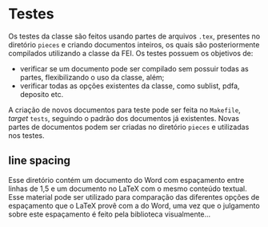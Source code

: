# Testes

Os testes da classe são feitos usando partes de arquivos `.tex`, presentes no diretório `pieces` e criando documentos inteiros, os quais são posteriormente compilados utilizando a classe da FEI. Os testes possuem os objetivos de:

* verificar se um documento pode ser compilado sem possuir todas as partes, flexibilizando o uso da classe, além;
* verificar todas as opções existentes da classe, como sublist, pdfa, deposito etc.

A criação de novos documentos para teste pode ser feita no `Makefile`, *target* `tests`, seguindo o padrão dos documentos já existentes. Novas partes de documentos podem ser criadas no diretório `pieces` e utilizadas nos testes.

## line spacing

Esse diretório contém um documento do Word com espaçamento entre linhas de 1,5 e um documento no LaTeX com o mesmo conteúdo textual. Esse material pode ser utilizado para comparação das diferentes opções de espaçamento que o LaTeX provê com a do Word, uma vez que o julgamento sobre este espaçamento é feito pela biblioteca visualmente...